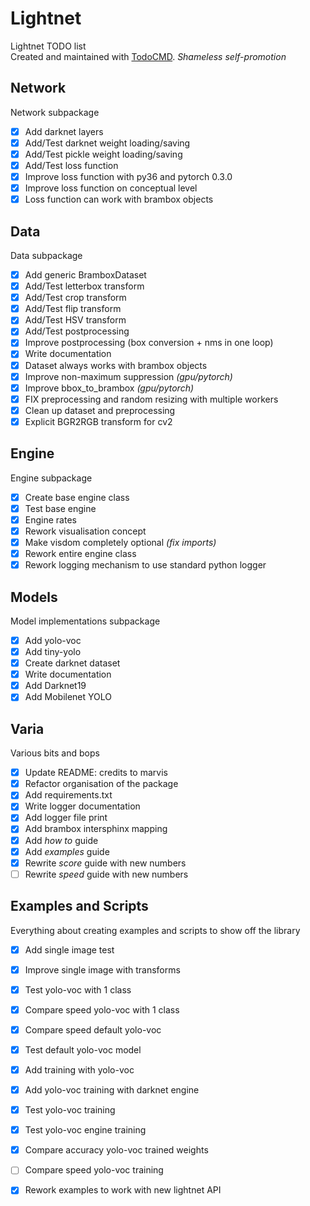 # Lightnet
Lightnet TODO list  
Created and maintained with [TodoCMD](https://github.com/0phoff/TodoCMD). _Shameless self-promotion_

## Network
Network subpackage
  - [X] Add darknet layers
  - [X] Add/Test darknet weight loading/saving
  - [X] Add/Test pickle weight loading/saving
  - [X] Add/Test loss function
  - [X] Improve loss function with py36 and pytorch 0.3.0
  - [X] Improve loss function on conceptual level
  - [X] Loss function can work with brambox objects

## Data
Data subpackage
  - [X] Add generic BramboxDataset
  - [X] Add/Test letterbox transform
  - [X] Add/Test crop transform
  - [X] Add/Test flip transform
  - [X] Add/Test HSV transform
  - [X] Add/Test postprocessing
  - [X] Improve postprocessing (box conversion + nms in one loop)
  - [X] Write documentation
  - [X] Dataset always works with brambox objects
  - [X] Improve non-maximum suppression _(gpu/pytorch)_
  - [X] Improve bbox_to_brambox _(gpu/pytorch)_
  - [X] FIX preprocessing and random resizing with multiple workers
  - [X] Clean up dataset and preprocessing
  - [X] Explicit BGR2RGB transform for cv2

## Engine
Engine subpackage
  - [X] Create base engine class
  - [X] Test base engine
  - [X] Engine rates
  - [X] Rework visualisation concept
  - [X] Make visdom completely optional _(fix imports)_
  - [X] Rework entire engine class
  - [X] Rework logging mechanism to use standard python logger

## Models
Model implementations subpackage
  - [X] Add yolo-voc
  - [X] Add tiny-yolo
  - [X] Create darknet dataset
  - [X] Write documentation
  - [X] Add Darknet19
  - [X] Add Mobilenet YOLO

## Varia
Various bits and bops
  - [X] Update README: credits to marvis
  - [X] Refactor organisation of the package
  - [X] Add requirements.txt
  - [X] Write logger documentation
  - [X] Add logger file print
  - [X] Add brambox intersphinx mapping
  - [X] Add _how to_ guide
  - [X] Add _examples_ guide
  - [X] Rewrite _score_ guide with new numbers
  - [ ] Rewrite _speed_ guide with new numbers

## Examples and Scripts
Everything about creating examples and scripts to show off the library
  - [X] Add single image test
  - [X] Improve single image with transforms
  - [X] Test yolo-voc with 1 class
  - [X] Compare speed yolo-voc with 1 class
  - [X] Compare speed default yolo-voc
  - [X] Test default yolo-voc model
  - [X] Add training with yolo-voc 
  - [X] Add yolo-voc training with darknet engine
  - [X] Test yolo-voc training
  - [X] Test yolo-voc engine training
  - [X] Compare accuracy yolo-voc trained weights
  - [ ] Compare speed yolo-voc training
  - [X] Rework examples to work with new lightnet API

